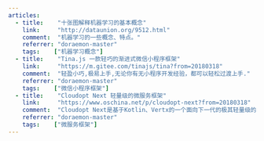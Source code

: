 ```yaml
---
articles:
  - title:    "十张图解释机器学习的基本概念"
    link:     "http://dataunion.org/9512.html"
    comment:  "机器学习的一些概念、特点。"
    referrer: "doraemon-master"
    tags:    ["机器学习概念"]
  - title:    "Tina.js 一款轻巧的渐进式微信小程序框架"
    link:     "https://m.gitee.com/tinajs/tina?from=20180318"
    comment:  "轻盈小巧,极易上手,无论你有无小程序开发经验，都可以轻松过渡上手."
    referrer: "doraemon-master"
    tags:    ["微信小程序框架"]
  - title:    "Cloudopt Next 轻量级的微服务框架"
    link:     "https://www.oschina.net/p/cloudopt-next?from=20180318"
    comment:  "Cloudopt Next是基于Kotlin、Vertx的一个面向下一代的极其轻量级的微服务框架，您可以处理Url的解析，数据的封装,Json的输出等等，从根本上减少开发时间、提升开发体验。"
    referrer: "doraemon-master"
    tags:    ["微服务框架"]
---
```


